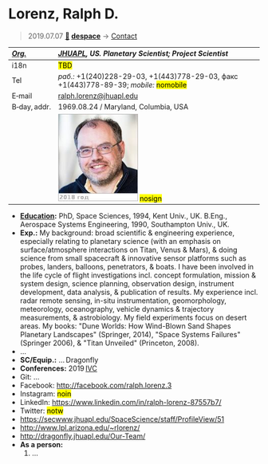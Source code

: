 # Lorenz, Ralph D.
> 2019.07.07 **[🚀](../index/index.md) [despace](index.md)** → [Contact](contact.md)

|*[Org.](contact.md)*|*[JHUAPL](zz_jhuapl.md), US. Planetary Scientist; Project Scientist*|
|:--|:--|
|i18n|<mark>TBD</mark>|
|Tel|*раб.:* +1(240)228-29-03, +1(443)778-29-03, факс +1(443)778-89-39; *mobile:* <mark>nomobile</mark>|
|E‑mail|<ralph.lorenz@jhuapl.edu>|
|B‑day, addr.|1969.08.24 / Maryland, Columbia, USA|
||[![](f/contact/l/lorenz1_photo_thumb.jpg)](f/contact/l/lorenz1_photo.jpg) <mark>nosign</mark>|

   - **[Education](edu.md):** PhD, Space Sciences, 1994, Kent Univ., UK. B.Eng., Aerospace Systems Engineering, 1990, Southampton Univ., UK.
   - **Exp.:** My background: broad scientific & engineering experience, especially relating to planetary science (with an emphasis on surface/atmosphere interactions on Titan, Venus & Mars), & doing science from small spacecraft & innovative sensor platforms such as probes, landers, balloons, penetrators, & boats. I have been involved in the life cycle of flight investigations incl. concept formulation, mission & system design, science planning, observation design, instrument development, data analysis, & publication of results. My experience incl. radar remote sensing, in-situ instrumentation, geomorphology, meteorology, oceanography, vehicle dynamics & trajectory measurements, & astrobiology. My field experiments focus on desert areas. My books: "Dune Worlds: How Wind-Blown Sand Shapes Planetary Landscapes" (Springer, 2014),  "Space Systems Failures" (Springer 2006), & "Titan Unveiled" (Princeton, 2008).
   - …
   - **SC/Equip.:** … Dragonfly
   - **Conferences:** 2019 [IVC](ivc_2019.md)
   - Git: …
   - Facebook: <http://facebook.com/ralph.lorenz.3>
   - Instagram: <mark>noin</mark>
   - LinkedIn: <https://www.linkedin.com/in/ralph-lorenz-87557b7/>
   - Twitter: <mark>notw</mark>
   - <https://secwww.jhuapl.edu/SpaceScience/staff/ProfileView/51>
   - <http://www.lpl.arizona.edu/~rlorenz/>
   - <http://dragonfly.jhuapl.edu/Our-Team/>
   - **As a person:**
      1. …
